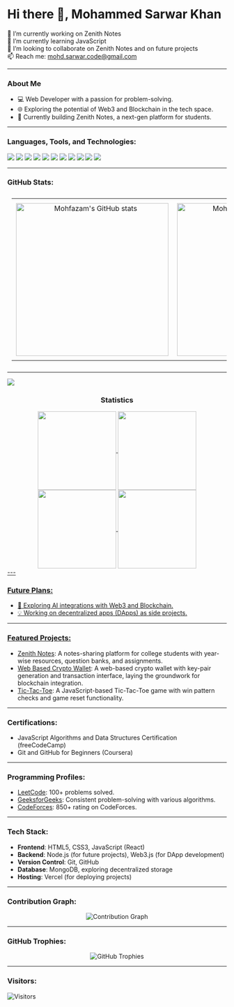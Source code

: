 # Hi there 👋, Mohammed Sarwar Khan

🔭 I’m currently working on Zenith Notes  
🌱 I’m currently learning JavaScript  
👯 I’m looking to collaborate on Zenith Notes and on future projects  
📫 Reach me: mohd.sarwar.code@gmail.com  

---

### About Me
- 💻 Web Developer with a passion for problem-solving.
- 🌐 Exploring the potential of Web3 and Blockchain in the tech space.
- 🚀 Currently building Zenith Notes, a next-gen platform for students.

---

### Languages, Tools, and Technologies:
<p align="left">
  <img src="https://img.shields.io/badge/C-A8B9CC?style=for-the-badge&logo=c&logoColor=black" />
  <img src="https://img.shields.io/badge/C++-00599C?style=for-the-badge&logo=c%2B%2B&logoColor=white" />
  <img src="https://img.shields.io/badge/Python-3776AB?style=for-the-badge&logo=python&logoColor=white" />
  <img src="https://img.shields.io/badge/HTML5-E34F26?style=for-the-badge&logo=html5&logoColor=white" />
  <img src="https://img.shields.io/badge/CSS3-1572B6?style=for-the-badge&logo=css3&logoColor=white" />
  <img src="https://img.shields.io/badge/JavaScript-F7DF1E?style=for-the-badge&logo=javascript&logoColor=black" />
  <img src="https://img.shields.io/badge/Git-F05032?style=for-the-badge&logo=git&logoColor=white" />
  <img src="https://img.shields.io/badge/GitHub-181717?style=for-the-badge&logo=github&logoColor=white" />
  <img src="https://img.shields.io/badge/Vercel-000000?style=for-the-badge&logo=vercel&logoColor=white" />
  <img src="https://img.shields.io/badge/Web3-F16822?style=for-the-badge&logo=web3dotjs&logoColor=white" />
  <img src="https://img.shields.io/badge/Blockchain-121D33?style=for-the-badge&logo=blockchain&logoColor=white" />
</p>

---

### GitHub Stats:

<table align="center" style="table-layout:fixed; width: 100%; padding: 10px;">
  <tr>
    <td align="center" style="padding: 10px; width: 33%;">
      <img src="https://github-readme-stats.vercel.app/api?username=mohfazam&show_icons=true&theme=tokyonight" alt="Mohfazam's GitHub stats" width="350" />
    </td>
    <td align="center" style="padding: 10px; width: 33%;">
      <img src="https://github-readme-streak-stats.herokuapp.com/?user=mohfazam&theme=tokyonight" alt="Mohfazam's GitHub Streak" width="350" />
    </td>
    <td align="center" style="padding: 10px; width: 33%;">
      <img src="https://github-readme-stats.vercel.app/api/top-langs/?username=mohfazam&layout=compact&theme=tokyonight" alt="Top Languages" width="350" />
    </td>
  </tr>
</table>

---

<img src="https://user-images.githubusercontent.com/73097560/115834477-dbab4500-a447-11eb-908a-139a6edaec5c.gif"><h3 align="center">Statistics</h3>
<div align="center">
<a href="https://github.com/mohfazam>
<img align="center" src="http://github-profile-summary-cards.vercel.app/api/cards/stats?username=mohfazamtheme=2077" height="180em" />
<img align="center" src="http://github-profile-summary-cards.vercel.app/api/cards/most-commit-language?username=mohfazam&theme=2077" height="180em margin = 1rem" />
<img align="center" src="http://github-profile-summary-cards.vercel.app/api/cards/repos-per-language?username=mohfazam&theme=2077" height="180em margin = 1rem" />
<img align="center" src="http://github-profile-summary-cards.vercel.app/api/cards/productive-time?username=mohfazam&theme=2077" height="180em margin = 1rem" />
<img align="center" src="http://github-profile-summary-cards.vercel.app/api/cards/profile-details?username=mohfazam&theme=2077" height="180em margin = 1rem" />
</div>
---

### Future Plans:
- 🚀 Exploring AI integrations with Web3 and Blockchain.
- 💡 Working on decentralized apps (DApps) as side projects.

---

### Featured Projects:
- [Zenith Notes](https://github.com/yourrepo/zenith-notes): A notes-sharing platform for college students with year-wise resources, question banks, and assignments.
- [Web Based Crypto Wallet](https://github.com/Mohfazam/Crypto-Wallet): A web-based crypto wallet with key-pair generation and transaction interface, laying the groundwork for blockchain integration.
- [Tic-Tac-Toe](https://github.com/yourrepo/tic-tac-toe): A JavaScript-based Tic-Tac-Toe game with win pattern checks and game reset functionality.

---

### Certifications:
- JavaScript Algorithms and Data Structures Certification (freeCodeCamp)
- Git and GitHub for Beginners (Coursera)

---

### Programming Profiles:
- [LeetCode](https://leetcode.com/Mohfazam): 100+ problems solved.
- [GeeksforGeeks](https://auth.geeksforgeeks.org/user/Mohfazam/profile): Consistent problem-solving with various algorithms.
- [CodeForces](https://codeforces.com/profile/mohfazam): 850+ rating on CodeForces.

---

### Tech Stack:
- **Frontend**: HTML5, CSS3, JavaScript (React)
- **Backend**: Node.js (for future projects), Web3.js (for DApp development)
- **Version Control**: Git, GitHub
- **Database**: MongoDB, exploring decentralized storage
- **Hosting**: Vercel (for deploying projects)

---

### Contribution Graph:
<p align="center">
  <img src="https://github-readme-activity-graph.vercel.app/graph?username=mohfazam&theme=tokyo-night" alt="Contribution Graph" />
</p>

---

### GitHub Trophies:
<p align="center">
  <img src="https://github-profile-trophy.vercel.app/?username=mohfazam&theme=algolia&no-bg=true&row=1&column=3" alt="GitHub Trophies" />
</p>

---

### Visitors:
![Visitors](https://komarev.com/ghpvc/?username=mohfazam&label=PROFILE+VIEWS&style=flat-square&color=blue)
